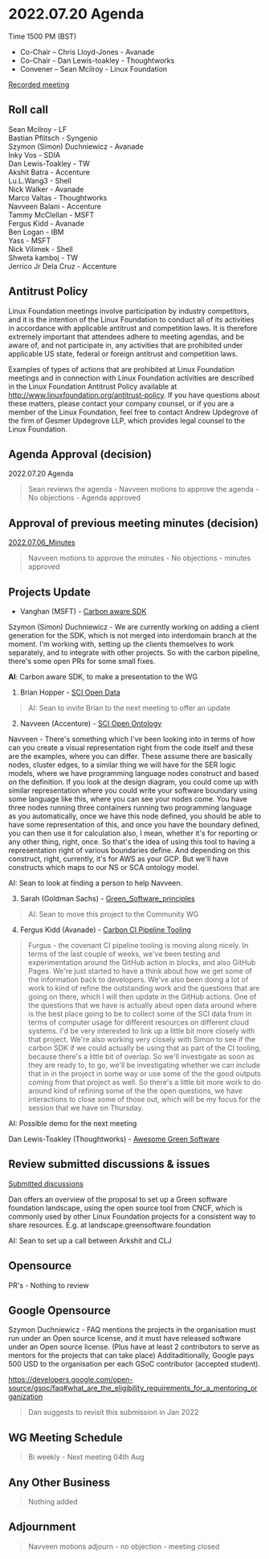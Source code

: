 # 2022.07.20 Agenda

Time 1500 PM (BST)

- Co-Chair – Chris Lloyd-Jones - Avanade
- Co-Chair - Dan Lewis-toakley - Thoughtworks
- Convener – Sean Mcilroy - Linux Foundation

[Recorded meeting](https://drive.google.com/drive/folders/19eYmNaTN7D2J62sO28VSVus-HJOIa16Q?usp=sharing)

## Roll call 

Sean Mcilroy - LF<br>
Bastian Pflitsch - Syngenio<br>
Szymon (Simon) Duchniewicz - Avanade<br>
Inky Vos - SDIA<br>
Dan Lewis-Toakley - TW<br>
Akshit Batra - Accenture<br>
Lu.L.Wang3 - Shell<br>
Nick Walker - Avanade<br>
Marco Valtas - Thoughtworks<br>
Navveen Balani - Accenture<br>
Tammy McClellan - MSFT<br>
Fergus Kidd - Avanade<br>
Ben Logan - IBM<br>
Yass - MSFT<br>
Nick Vilimek - Shell<br>
Shweta kamboj - TW<br>
Jerrico Jr Dela Cruz - Accenture<br>

## Antitrust Policy
Linux Foundation meetings involve participation by industry competitors, and it is the intention of the Linux Foundation to conduct 
all of its activities in accordance with applicable antitrust and competition laws. 
It is therefore extremely important that attendees adhere to meeting agendas, and be aware of, and not participate in, any activities 
that are prohibited under applicable US state, federal or foreign antitrust and competition laws.

Examples of types of actions that are prohibited at Linux Foundation meetings and in connection with Linux Foundation activities are 
described in the Linux Foundation Antitrust Policy available at http://www.linuxfoundation.org/antitrust-policy. 
If you have questions about these matters, please contact your company counsel, or if you are a member of the Linux Foundation, 
feel free to contact Andrew Updegrove of the firm of Gesmer Updegrove LLP, which provides legal counsel to the Linux Foundation.
  
## Agenda Approval (decision) 

2022.07.20 Agenda

> Sean reviews the agenda - Navveen motions to approve the agenda - No objections - Agenda approved
  
## Approval of previous meeting minutes (decision)

[2022.07.06_Minutes](https://github.com/Green-Software-Foundation/opensource_wg/edit/main/Agenda_Minutes/2022.07.06_Agenda.md)

> Navveen motions to approve the minutes - No objections - minutes approved

## Projects Update

- Vanghan (MSFT) - [Carbon aware SDK](https://github.com/Green-Software-Foundation/carbon-aware-sdk)

Szymon (Simon) Duchniewicz - We are currently working on adding a client generation for the SDK, which is not merged into interdomain branch at the moment. I'm working with, setting up the clients themselves to work separately, and to integrate with other projects. So with the carbon pipeline, there's some open PRs for some small fixes.

**AI**: Carbon aware SDK, to make a presentation to the WG

1. Brian Hopper - [SCI Open Data](https://github.com/Green-Software-Foundation/sci-data)

> AI: Sean to invite Brian to the next meeting to offer an update

2. Navveen (Accenture) - [SCI Open Ontology](https://docs.google.com/document/d/1wPIMHOGxvaDH743CT0upf2AVR9pXwl6v/edit?usp=sharing&ouid=109368751668006670411&rtpof=true&sd=true)

Navveen - There's something which I've been looking into in terms of how can you create a visual representation right from the code itself and these are the examples, where you can differ. These assume there are basically nodes, cluster edges, to a similar thing we will have for the SER logic models, where we have programming language nodes construct and based on the definition. If you look at the design diagram, you could come up with similar representation where you could write your software boundary using some language like this, where you can see your nodes come. You have three nodes running three containers running two programming language as you automatically, once we have this node defined, you should be able to have some representation of this, and once you have the boundary defined, you can then use it for calculation also, I mean, whether it's for reporting or any other thing, right, once. So that's the idea of using this tool to having a representation right of various boundaries define. And depending on this construct, right, currently, it's for AWS as your GCP. But we'll have constructs which maps to our NS or SCA ontology model. <br>

AI: Sean to look at finding a person to help Navveen.

3. Sarah (Goldman Sachs) - [Green_Software_principles](https://github.com/Green-Software-Foundation/Green_Software_principles)

> AI: Sean to move this project to the Community WG

4. Fergus Kidd (Avanade) - [Carbon CI Pipeline Tooling](https://github.com/Green-Software-Foundation/Carbon_CI_Pipeline_Tooling)

> Furgus - the covenant CI pipeline tooling is moving along nicely. In terms of the last couple of weeks, we've been testing and experimentation around the GitHub action in blocks, and also GitHub Pages. We're just started to have a think about how we get some of the information back to developers. We've also been doing a lot of work to kind of refine the outstanding work and the questions that are going on there, which I will then update in the GitHub actions. One of the questions that we have is actually about open data around where is the best place going to be to collect some of the SCI data from in terms of computer usage for different resources on different cloud systems. I'd be very interested to link up a little bit more closely with that project. We're also working very closely with Simon to see if the carbon SDK if we could actually be using that as part of the CI tooling, because there's a little bit of overlap. So we'll investigate as soon as they are ready to, to go, we'll be investigating whether we can include that in in the project in some way or use some of the the good outputs coming from that project as well. So there's a little bit more work to do around kind of refining some of the the open questions, we have interactions to close some of those out, which will be my focus for the session that we have on Thursday. 

AI: Possible demo for the next meeting

Dan Lewis-Toakley (Thoughtworks) - [Awesome Green Software](https://github.com/Green-Software-Foundation/awesome-green-software/tree/dev)

## Review submitted discussions & issues

[Submitted discussions](https://github.com/Green-Software-Foundation/innovation_wg/discussions)

Dan offers an overview of the proposal to set up a Green software foundation landscape, using the open source tool from CNCF, which is commonly used by other Linux Foundation projects for a consistent way to share resources. E.g. at landscape.greensoftware.foundation

AI: Sean to set up a call between Arkshit and CLJ

## Opensource

PR's - Nothing to review

## Google Opensource

Szymon Duchniewicz - FAQ mentions the projects in the organisation must run under an Open source license, and it must have released software under an Open source license. (Plus have at least 2 contributors to serve as mentors for the projects that can take place)
Additaditionally, Google pays 500 USD to the organisation per each GSoC contributor (accepted student).

https://developers.google.com/open-source/gsoc/faq#what_are_the_eligibility_requirements_for_a_mentoring_organization

> Dan suggests to revisit this submission in Jan 2022

## WG Meeting Schedule

> Bi weekly - Next meeting 04th Aug

## Any Other Business

> Nothing added

## Adjournment

> Navveen motions adjourn - no objection - meeting closed
